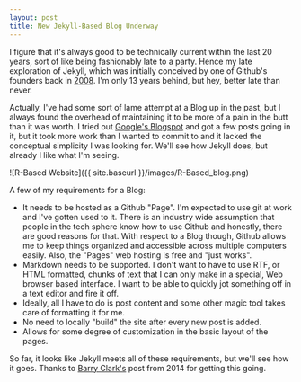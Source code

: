 ```yaml
---
layout: post
title: New Jekyll-Based Blog Underway
---
```


I figure that it's always good to be technically current within the last 20 years, sort of like being fashionably late to a party.  Hence my late exploration of Jekyll, which was initially conceived by one of Github's founders back in [2008](https://tom.preston-werner.com/2008/11/17/blogging-like-a-hacker.html).  I'm only 13 years behind, but hey, better late than never.

Actually, I've had some sort of lame attempt at a Blog up in the past, but I always found the overhead of maintaining it to be more of a pain in the butt than it was worth.  I tried out [Google's Blogspot](https://lagerratrobe.blogspot.com/) and got a few posts going in it, but it took more work than I wanted to commit to and it lacked the conceptual simplicity I was looking for.  We'll see how Jekyll does, but already I like what I'm seeing.

![R-Based Website]({{ site.baseurl }}/images/R-Based_blog.png)

A few of my requirements for a Blog:

* It needs to be hosted as a Github "Page".  I'm expected to use git at work and I've gotten used to it. There is an industry wide assumption that people in the tech sphere know how to use Github and honestly, there are good reasons for that.  With respect to a Blog though, Github allows me to keep things organized and accessible across multiple computers easily.  Also, the "Pages" web hosting is free and "just works".
* Markdown needs to be supported.  I don't want to have to use RTF, or HTML formatted, chunks of text that I can only make in a special, Web browser based interface.  I want to be able to quickly jot something off in a text editor and fire it off.
* Ideally, all I have to do is post content and some other magic tool takes care of formatting it for me.
* No need to locally "build" the site after every new post is added.
* Allows for some degree of customization in the basic layout of the pages.

So far, it looks like Jekyll meets all of these requirements, but we'll see how it goes.  Thanks to [Barry Clark's](https://www.smashingmagazine.com/2014/08/build-blog-jekyll-github-pages/) post from 2014 for getting this going.